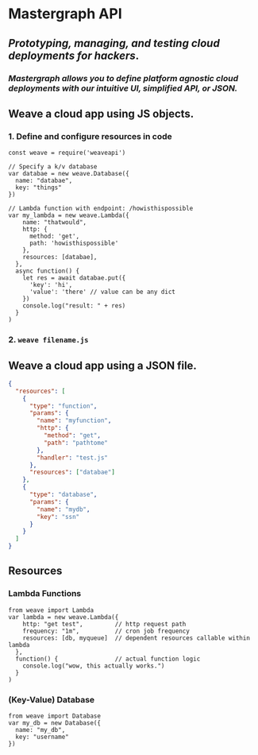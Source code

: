 # Mastergraph API
## *Prototyping, managing, and testing cloud deployments for hackers*.
### *Mastergraph allows you to define platform agnostic cloud deployments with our intuitive UI, simplified API, or JSON.*

## Weave a cloud app using JS objects.
### 1. Define and configure resources in code
``` node
const weave = require('weaveapi')

// Specify a k/v database
var databae = new weave.Database({
  name: "databae",
  key: "things"
})

// Lambda function with endpoint: /howisthispossible
var my_lambda = new weave.Lambda({
    name: "thatwould",
    http: {
      method: 'get',
      path: 'howisthispossible'
    },
    resources: [databae],
  },
  async function() {
    let res = await databae.put({
      'key': 'hi',
      'value': 'there' // value can be any dict
    })
    console.log("result: " + res)
  }
)

```
### 2. `weave filename.js`

## Weave a cloud app using a JSON file.
``` json
{
  "resources": [
    {
      "type": "function",
      "params": {
        "name": "myfunction",
        "http": {
          "method": "get",
          "path": "pathtome"
        },
        "handler": "test.js"
      },
      "resources": ["databae"]
    },
    {
      "type": "database",
      "params": {
        "name": "mydb",
        "key": "ssn"
      }
    }
  ]
}
```

## Resources
### Lambda Functions
``` node
from weave import Lambda
var lambda = new weave.Lambda({
    http: "get test",         // http request path
    frequency: "1m",          // cron job frequency
    resources: [db, myqueue]  // dependent resources callable within lambda
  },
  function() {                // actual function logic
    console.log("wow, this actually works.")
  }
)
```
### (Key-Value) Database
``` node
from weave import Database
var my_db = new Database({
  name: "my_db",
  key: "username"
})
```
